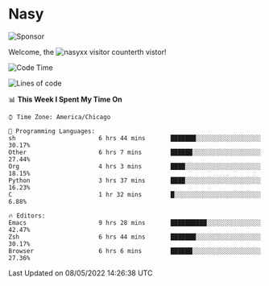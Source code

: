 # Nasy

<!--
<p align="center">
<img height="200" src="https://github-readme-stats.vercel.app/api?username=nasyxx&count_private=true&show_icons=true&theme=dracula&include_all_commits=true"/>
<img height="200" src="https://github-readme-stats.vercel.app/api/top-langs/?username=nasyxx&theme=dracula&hide=html,jupyter+notebook&count_private=true&show_icons=true"/>
</p>

  
----------------
-->

![Sponsor](https://img.shields.io/static/v1.svg?label=Sponsor&message=%E2%9D%A4&logo=GitHub&style=flat&color=pink)
 
Welcome, the ![nasyxx visitor counter](https://count.getloli.com/get/@nasyxx?theme=rule34)th vistor!
 
<!--START_SECTION:waka-->
![Code Time](http://img.shields.io/badge/Code%20Time-2%2C328%20hrs%202%20mins-blue)

![Lines of code](https://img.shields.io/badge/From%20Hello%20World%20I%27ve%20Written-5%20Million%20lines%20of%20code-blue)

📊 **This Week I Spent My Time On** 

```text
⌚︎ Time Zone: America/Chicago

💬 Programming Languages: 
sh                       6 hrs 44 mins       ███████░░░░░░░░░░░░░░░░░░   30.17% 
Other                    6 hrs 7 mins        ██████░░░░░░░░░░░░░░░░░░░   27.44% 
Org                      4 hrs 3 mins        ████░░░░░░░░░░░░░░░░░░░░░   18.15% 
Python                   3 hrs 37 mins       ████░░░░░░░░░░░░░░░░░░░░░   16.23% 
C                        1 hr 32 mins        █░░░░░░░░░░░░░░░░░░░░░░░░   6.88%

🔥 Editors: 
Emacs                    9 hrs 28 mins       ██████████░░░░░░░░░░░░░░░   42.47% 
Zsh                      6 hrs 44 mins       ███████░░░░░░░░░░░░░░░░░░   30.17% 
Browser                  6 hrs 6 mins        ██████░░░░░░░░░░░░░░░░░░░   27.36%

```


 Last Updated on 08/05/2022 14:26:38 UTC
<!--END_SECTION:waka-->

<!-- ![visitors](https://visitor-badge.laobi.icu/badge?page_id=nasyxx.nasyxx) -->
